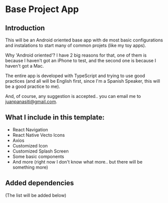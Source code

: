 # Base Project App
## Introduction
This will be an Android oriented base app with de most basic configurations and instalations to start many of common projets (like my toy apps).

Why 'Android oriented'? I have 2 big reasons for that, one of them is because I haven't got an iPhone to test, and the second one is because I haven't got a Mac.

The entire app is developed with TypeScript and trying to use good practices (and all will be English first, since I'm a Spanish Speaker, this will be a good practice to me).

And, of course, any suggestion is accepted.. you can email me to <juanpanasiti@gmail.com>.

## What I include in this template:
* React Navigation
* React Native Vecto Icons
* Axios
* Customized Icon
* Customized Splash Screen
* Some basic components
* And more (right now I don't know what more.. but there will be something more)

## Added dependencies
(The list will be added below)